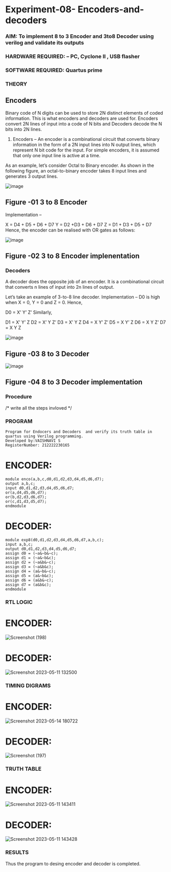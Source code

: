 # Experiment-08- Encoders-and-decoders 
### AIM: To implement 8 to 3 Encoder and  3to8 Decoder using verilog and validate its outputs
### HARDWARE REQUIRED:  – PC, Cyclone II , USB flasher
### SOFTWARE REQUIRED:   Quartus prime
### THEORY 

## Encoders
Binary code of N digits can be used to store 2N distinct elements of coded information. This is what encoders and decoders are used for. Encoders convert 2N lines of input into a code of N bits and Decoders decode the N bits into 2N lines.

1. Encoders –
An encoder is a combinational circuit that converts binary information in the form of a 2N input lines into N output lines, which represent N bit code for the input. For simple encoders, it is assumed that only one input line is active at a time.

As an example, let’s consider Octal to Binary encoder. As shown in the following figure, an octal-to-binary encoder takes 8 input lines and generates 3 output lines.

![image](https://user-images.githubusercontent.com/36288975/171543588-bc0746df-a173-4b35-989e-5fb7d385fe8a.png)
## Figure -01 3 to 8 Encoder 


Implementation –

X = D4 + D5 + D6 + D7
Y = D2 +D3 + D6 + D7
Z = D1 + D3 + D5 + D7 
Hence, the encoder can be realised with OR gates as follows:


![image](https://user-images.githubusercontent.com/36288975/171543740-68403b82-aa93-4c98-9343-f32b14885a2e.png)
## Figure -02 3 to 8 Encoder implenentation 

 ### Decoders 
A decoder does the opposite job of an encoder. It is a combinational circuit that converts n lines of input into 2n lines of output.

Let’s take an example of 3-to-8 line decoder.
Implementation –
D0 is high when X = 0, Y = 0 and Z = 0. Hence,

D0 = X’ Y’ Z’ 
Similarly,

D1 = X’ Y’ Z
D2 = X’ Y Z’
D3 = X’ Y Z
D4 = X Y’ Z’
D5 = X Y’ Z
D6 = X Y Z’
D7 = X Y Z 


![image](https://user-images.githubusercontent.com/36288975/171543978-ee2d0671-2846-40a1-8705-507fd6287a49.png)
## Figure -03 8 to 3 Decoder 



![image](https://user-images.githubusercontent.com/36288975/171543866-5a6eace6-8683-49d7-9c4f-a7cb30ec3035.png)
## Figure -04 8 to 3 Decoder implementation 

### Procedure
/* write all the steps invloved */



### PROGRAM 
```
Program for Endocers and Decoders  and verify its truth table in quartus using Verilog programming.
Developed by:VAISHNAVI S 
RegisterNumber: 212222230165 
```
# ENCODER:
```
module enco(a,b,c,d0,d1,d2,d3,d4,d5,d6,d7);
output a,b,c;
input d0,d1,d2,d3,d4,d5,d6,d7;
or(a,d4,d5,d6,d7);
or(b,d2,d3,d6,d7);
or(c,d1,d3,d5,d7);
endmodule
```
# DECODER:
```
module exp8(d0,d1,d2,d3,d4,d5,d6,d7,a,b,c);
input a,b,c;
output d0,d1,d2,d3,d4,d5,d6,d7;
assign d0 = (~a&~b&~c);
assign d1 = (~a&~b&c);
assign d2 = (~a&b&~c);
assign d3 = (~a&b&c);
assign d4 = (a&~b&~c);
assign d5 = (a&~b&c);
assign d6 = (a&b&~c);
assign d7 = (a&b&c);
endmodule
```
### RTL LOGIC 
# ENCODER:
![Screenshot (198)](https://github.com/Vaishnavi-saravanan/Experiment-08-Encoders-and-decoders-/assets/118541897/eadededc-b2d5-43dc-94c0-f120ef230a1d)

# DECODER:
![Screenshot 2023-05-11 132500](https://github.com/Vaishnavi-saravanan/Experiment-08-Encoders-and-decoders-/assets/118541897/e9dde69b-ac35-4683-9e36-28388c8e3baa)

### TIMING DIGRAMS  
# ENCODER:
![Screenshot 2023-05-14 180722](https://github.com/Vaishnavi-saravanan/Experiment-08-Encoders-and-decoders-/assets/118541897/d62caef7-67c5-4441-ad68-a4a286be2c27)

# DECODER:
![Screenshot (197)](https://github.com/Vaishnavi-saravanan/Experiment-08-Encoders-and-decoders-/assets/118541897/da4167f3-cc6e-4049-921c-324c2d017740)

### TRUTH TABLE 
# ENCODER:
![Screenshot 2023-05-11 143411](https://github.com/Vaishnavi-saravanan/Experiment-08-Encoders-and-decoders-/assets/118541897/5f74d4dc-18e1-45ed-adf9-3d6f4d976e94)

# DECODER:
![Screenshot 2023-05-11 143428](https://github.com/Vaishnavi-saravanan/Experiment-08-Encoders-and-decoders-/assets/118541897/edfade3d-d3a7-445a-b36e-cf14764a2393)

### RESULTS 
Thus the program to desing encoder and decoder is completed.
